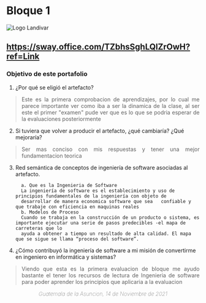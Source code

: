 # Bloque 1
![Logo Landivar](https://i.imgur.com/3bc97R1.png)
## https://sway.office.com/TZbhsSghLQlZrOwH?ref=Link
### Objetivo de este portafolio
 1. ¿Por qué se eligió el artefacto?
  > <p align="justify">Este es la primera comprobacion de aprendizajes, por lo cual me parece importante ver como iba a ser la dinamica de la clase, al ser este el primer "examen" pude ver que es lo que se podria esperar de la evaluaciones posteriormente</p>
 2. Si tuviera que volver a producir el artefacto, ¿qué cambiaría? ¿Qué mejoraría?
> <p align="justify">Ser mas conciso con mis respuestas y tener una mejor fundamentacion teorica</p>
 
 
 3. Red semántica de conceptos de ingeniería de software asociadas al artefacto.

          a. Que es la Ingenieria de Software
          La ingeniería de software es el establecimiento y uso de principios fundamentales de la ingeniería con objeto de 
          desarrollar de manera economica software que sea   confiable y que trabaje con eficiencia en maquinas reales
          b. Modelos de Proceso
          Cuando se trabaja en la construcción de un producto o sistema, es importante ejecutar una serie de pasos predecibles -el mapa de carreteras que lo
          ayuda a obtener a tiempo un resultado de alta calidad. El mapa que se sigue se llama “proceso del software”. 

 4. ¿Cómo contribuyó la ingeniería de software a mi misión de convertirme en ingeniero en informática y sistemas?

> <p align="justify">Viendo que esta es la primera evaluacion de bloque me ayudo bastante el tener los recursos de lectura de Ingenieria de software para poder aprender los principios que aplicaria a la evaluacion</p>

<div style="text-align:center;font-weight: 1;font-style: italic;"> Guatemala de la Asuncion, 14 de Noviembre de 2021</div>
